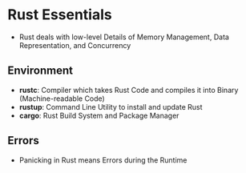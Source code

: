 # Rust Essentials
* Rust deals with low-level Details of Memory Management, Data Representation, and Concurrency

## Environment
* __rustc__: Compiler which takes Rust Code and compiles it into Binary (Machine-readable Code)
* __rustup__: Command Line Utility to install and update Rust
* __cargo__: Rust Build System and Package Manager

## Errors
* Panicking in Rust means Errors during the Runtime

